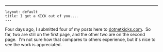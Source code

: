   ---
    layout: default
    title: I get a KICK out of you....
    ---

  <p>Four days ago, I submitted four of my posts here to <a href="http://dotnetkicks.com/" target="_blank">dotnetkicks.com</a>.  So far, two are still on the first page, and the other two are on the second page.  I'm not sure how that compares to others experience, but it's nice to see the work is appreciated.</p>